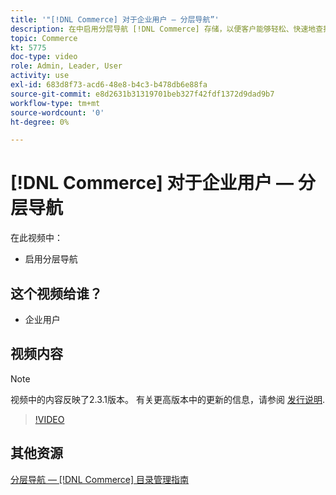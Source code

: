 ```yaml
---
title: '"[!DNL Commerce] 对于企业用户 — 分层导航”'
description: 在中启用分层导航 [!DNL Commerce] 存储，以便客户能够轻松、快速地查找产品。
topic: Commerce
kt: 5775
doc-type: video
role: Admin, Leader, User
activity: use
exl-id: 683d8f73-acd6-48e8-b4c3-b478db6e88fa
source-git-commit: e8d2631b31319701beb327f42fdf1372d9dad9b7
workflow-type: tm+mt
source-wordcount: '0'
ht-degree: 0%

---
```


# [!DNL Commerce] 对于企业用户 — 分层导航

在此视频中：

- 启用分层导航

## 这个视频给谁？

- 企业用户

## 视频内容

>[!NOTE]
>
>视频中的内容反映了2.3.1版本。 有关更高版本中的更新的信息，请参阅 [发行说明](https://experienceleague.adobe.com/docs/commerce-operations/release/notes/overview.html).

>[!VIDEO](https://video.tv.adobe.com/v/36186?quality=12&learn=on)

## 其他资源

[分层导航 —  [!DNL Commerce] 目录管理指南](https://experienceleague.adobe.com/docs/commerce-admin/catalog/catalog/navigation/navigation-layered.html)
